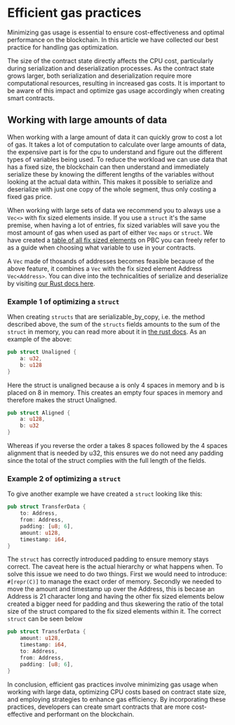 # Efficient gas practices

<div class="dot-navigation">
    <a class="dot-navigation__item" href="what-is-gas.html"></a>
    <a class="dot-navigation__item" href="transaction-gas-prices.html"></a>
    <a class="dot-navigation__item" href="storage-gas-price.html"></a>
    <a class="dot-navigation__item" href="zk-computation-gas-fees.html"></a>
    <a class="dot-navigation__item" href="how-to-get-testnet-gas.html"></a>
    <a class="dot-navigation__item dot-navigation__item--active" href="efficient-gas-practices.html"></a>
    <a class="dot-navigation__item" href="contract-to-contract-gas-estimation.html"></a>
    <!-- Repeat above for more dots -->
</div>
Minimizing gas usage is essential to ensure cost-effectiveness and optimal performance on the blockchain. In this article we have collected our best practice for handling gas optimization.

The size of the contract state directly affects the CPU cost, particularly during serialization and deserialization processes. As the contract state grows larger, both serialization and deserialization require more computational resources, resulting in increased gas costs. It is important to be aware of this impact and optimize gas usage accordingly when creating smart contracts.

## Working with large amounts of data
When working with a large amount of data it can quickly grow to cost a lot of gas. It takes a lot of computation to calculate over large amounts of data, the expensive part is for the cpu to understand and figure out the different types of variables being used. To reduce the workload we can use data that has a fixed size, the blockchain can then understand and immediately serialize these by knowing the different lengths of the variables without looking at the actual data within. This makes it possible to serialize and deserialize with just one copy of the whole segment, thus only costing a fixed gas price. 

When working with large sets of data we recommend you to always use a `Vec<>` with fix sized elements inside. If you use a `struct` it's the same premise, when having a lot of entries, fix sized variables will save you the most amount of gas when used as part of either `Vec` `maps` or `struct`. We have created a [table of all fix sized elements](table-of-fixed-size-elements.md) on PBC you can freely refer to as a guide when choosing what variable to use in your contracts. 

A `Vec` made of thosands of addresses becomes feasible because of the above feature, it combines a `Vec` with the fix sized element Address `Vec<Address>`. You can dive into the technicalities of serialize and deserialize by visiting [our Rust docs here](https://partisiablockchain.gitlab.io/language/contract-sdk/pbc_traits/trait.ReadWriteState.html).

### Example 1 of optimizing a `struct`

When creating `structs` that are serializable_by_copy, i.e. the method described above, the sum of the `structs` fields amounts to the sum of the `struct` in memory, you can read more about it in [the rust docs](https://doc.rust-lang.org/reference/type-layout.html). 
As an example of the above: 
```rust
pub struct Unaligned {
    a: u32,  
    b: u128
}
```
Here the struct is unaligned because a is only 4 spaces in memory and b is placed on 8 in memory. This creates an empty four spaces in memory and therefore makes the struct Unaligned. 
```rust
pub struct Aligned {  
    a: u128,  
    b: u32
}
```
Whereas if you reverse the order a takes 8 spaces followed by the 4 spaces alignment that is needed by u32, this ensures we do not need any padding since the total of the struct complies with the full length of the fields.

### Example 2 of optimizing a `struct`
To give another example we have created a `struct` looking like this:

```rust 
pub struct TransferData {
    to: Address,
    from: Address,
    padding: [u8; 6],
    amount: u128,
    timestamp: i64,
}
```
The `struct` has correctly introduced padding to ensure memory stays correct. The caveat here is the actual hierarchy or what happens when. To solve this issue we need to do two things. First we would need to introduce: `#[repr(C)]` to manage the exact order of memory. Secondly we needed to move the amount and timestamp up over the Address, this is becase an Address is 21 character long and having the other fix sized elements below created a bigger need for padding and thus skewering the ratio of the total size of the struct compared to the fix sized elements within it. The correct `struct` can be seen below

```rust 
pub struct TransferData {
    amount: u128,
    timestamp: i64,
    to: Address,
    from: Address,
    padding: [u8; 6],
}
```

In conclusion, efficient gas practices involve minimizing gas usage when working with large data, optimizing CPU costs based on contract state size, and employing strategies to enhance gas efficiency. By incorporating these practices, developers can create smart contracts that are more cost-effective and performant on the blockchain.

